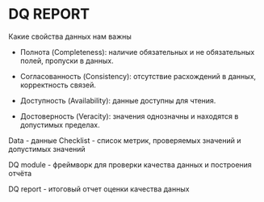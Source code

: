 # DQ REPORT

Какие свойства данных нам важны

- Полнота (Completeness): наличие обязательных и не обязательных полей, пропуски в данных.

- Согласованность (Consistency): отсутствие расхождений в данных, корректность связей.

- Доступность (Availability): данные доступны для чтения.

- Достоверность (Veracity): значения однозначны и находятся в допустимых пределах.


Data - данные
Checklist - список метрик, проверяемых значений и допустимых значений

DQ module - фреймворк для проверки качества данных и построения отчёта

DQ report - итоговый отчет оценки качества данных